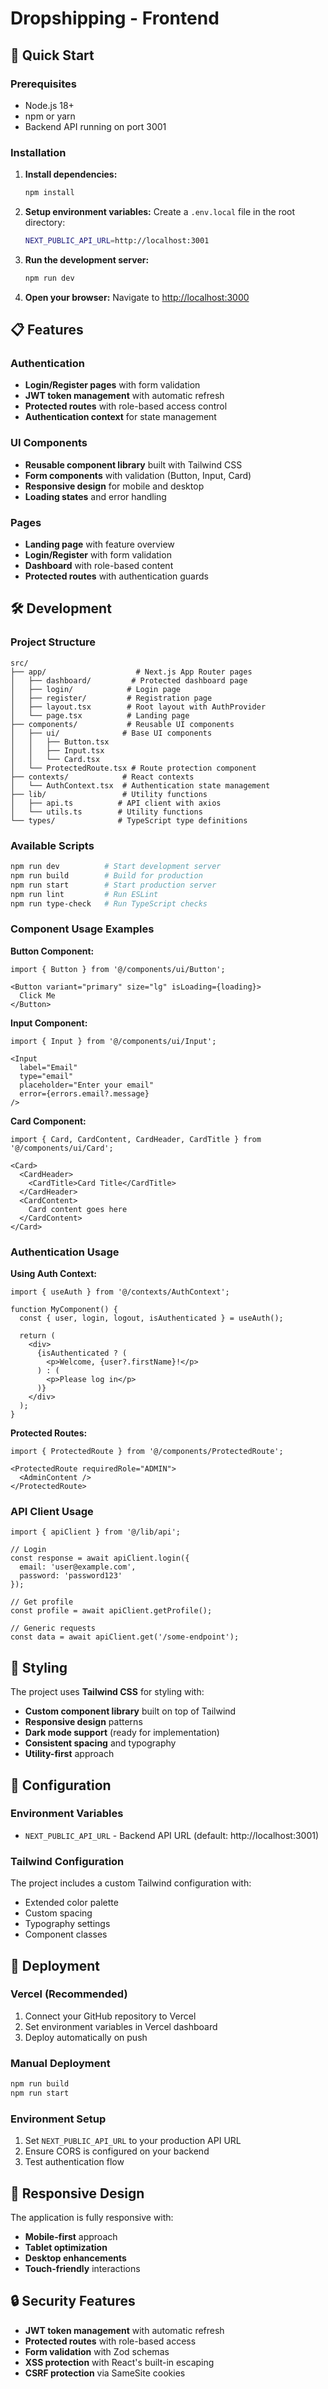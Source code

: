 # Dropshipping - Frontend

## 🚀 Quick Start

### Prerequisites
- Node.js 18+
- npm or yarn
- Backend API running on port 3001

### Installation

1. **Install dependencies:**
   ```bash
   npm install
   ```

2. **Setup environment variables:**
   Create a `.env.local` file in the root directory:
   ```bash
   NEXT_PUBLIC_API_URL=http://localhost:3001
   ```

3. **Run the development server:**
   ```bash
   npm run dev
   ```

4. **Open your browser:**
   Navigate to [http://localhost:3000](http://localhost:3000)

## 📋 Features

### Authentication
- **Login/Register pages** with form validation
- **JWT token management** with automatic refresh
- **Protected routes** with role-based access control
- **Authentication context** for state management

### UI Components
- **Reusable component library** built with Tailwind CSS
- **Form components** with validation (Button, Input, Card)
- **Responsive design** for mobile and desktop
- **Loading states** and error handling

### Pages
- **Landing page** with feature overview
- **Login/Register** with form validation
- **Dashboard** with role-based content
- **Protected routes** with authentication guards

## 🛠️ Development

### Project Structure
```
src/
├── app/                    # Next.js App Router pages
│   ├── dashboard/         # Protected dashboard page
│   ├── login/            # Login page
│   ├── register/         # Registration page
│   ├── layout.tsx        # Root layout with AuthProvider
│   └── page.tsx          # Landing page
├── components/           # Reusable UI components
│   ├── ui/              # Base UI components
│   │   ├── Button.tsx
│   │   ├── Input.tsx
│   │   └── Card.tsx
│   └── ProtectedRoute.tsx # Route protection component
├── contexts/            # React contexts
│   └── AuthContext.tsx  # Authentication state management
├── lib/                 # Utility functions
│   ├── api.ts          # API client with axios
│   └── utils.ts        # Utility functions
└── types/              # TypeScript type definitions
```

### Available Scripts
```bash
npm run dev          # Start development server
npm run build        # Build for production
npm run start        # Start production server
npm run lint         # Run ESLint
npm run type-check   # Run TypeScript checks
```

### Component Usage Examples

**Button Component:**
```tsx
import { Button } from '@/components/ui/Button';

<Button variant="primary" size="lg" isLoading={loading}>
  Click Me
</Button>
```

**Input Component:**
```tsx
import { Input } from '@/components/ui/Input';

<Input
  label="Email"
  type="email"
  placeholder="Enter your email"
  error={errors.email?.message}
/>
```

**Card Component:**
```tsx
import { Card, CardContent, CardHeader, CardTitle } from '@/components/ui/Card';

<Card>
  <CardHeader>
    <CardTitle>Card Title</CardTitle>
  </CardHeader>
  <CardContent>
    Card content goes here
  </CardContent>
</Card>
```

### Authentication Usage

**Using Auth Context:**
```tsx
import { useAuth } from '@/contexts/AuthContext';

function MyComponent() {
  const { user, login, logout, isAuthenticated } = useAuth();
  
  return (
    <div>
      {isAuthenticated ? (
        <p>Welcome, {user?.firstName}!</p>
      ) : (
        <p>Please log in</p>
      )}
    </div>
  );
}
```

**Protected Routes:**
```tsx
import { ProtectedRoute } from '@/components/ProtectedRoute';

<ProtectedRoute requiredRole="ADMIN">
  <AdminContent />
</ProtectedRoute>
```

### API Client Usage

```tsx
import { apiClient } from '@/lib/api';

// Login
const response = await apiClient.login({
  email: 'user@example.com',
  password: 'password123'
});

// Get profile
const profile = await apiClient.getProfile();

// Generic requests
const data = await apiClient.get('/some-endpoint');
```

## 🎨 Styling

The project uses **Tailwind CSS** for styling with:
- **Custom component library** built on top of Tailwind
- **Responsive design** patterns
- **Dark mode support** (ready for implementation)
- **Consistent spacing** and typography
- **Utility-first** approach

## 🔧 Configuration

### Environment Variables
- `NEXT_PUBLIC_API_URL` - Backend API URL (default: http://localhost:3001)

### Tailwind Configuration
The project includes a custom Tailwind configuration with:
- Extended color palette
- Custom spacing
- Typography settings
- Component classes

## 🚀 Deployment

### Vercel (Recommended)
1. Connect your GitHub repository to Vercel
2. Set environment variables in Vercel dashboard
3. Deploy automatically on push

### Manual Deployment
```bash
npm run build
npm run start
```

### Environment Setup
1. Set `NEXT_PUBLIC_API_URL` to your production API URL
2. Ensure CORS is configured on your backend
3. Test authentication flow

## 📱 Responsive Design

The application is fully responsive with:
- **Mobile-first** approach
- **Tablet optimization**
- **Desktop enhancements**
- **Touch-friendly** interactions

## 🔒 Security Features

- **JWT token management** with automatic refresh
- **Protected routes** with role-based access
- **Form validation** with Zod schemas
- **XSS protection** with React's built-in escaping
- **CSRF protection** via SameSite cookies